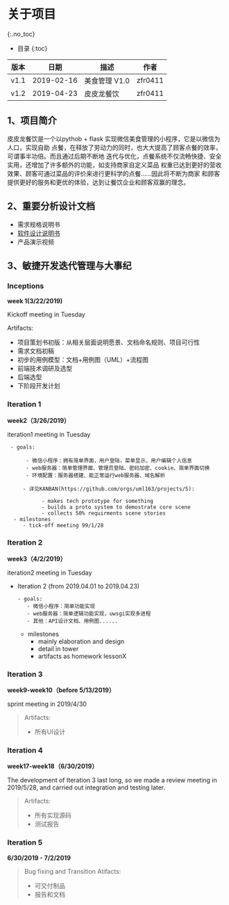 # 关于项目
{:.no_toc}

* 目录
{:toc}

| 版本	|日期  | 描述	|作者
|------|-----------|-----|---
|v1.1|	2019-02-16|	美食管理 V1.0	|zfr0411|
|v1.2|  2019-04-23| 皮皮龙餐饮| zfr0411|


## 1、项目简介
皮皮龙餐饮是一个以pythob + flask 实现微信美食管理的小程序，它是以微信为人口，实现自助
点餐，在释放了劳动力的同时，也大大提高了顾客点餐的效率，可谓事半功倍。而且通过后期不断地
迭代与优化，点餐系统不仅流畅快捷、安全实用，还增加了许多额外的功能，如支持商家自定义菜品
权重已达到更好的营收效果、顾客可通过菜品的评价来进行更科学的点餐......因此将不断为商家
和顾客提供更好的服务和更优的体验，达到让餐饮企业和顾客双赢的理念。

## 2、重要分析设计文档
* 需求规格说明书
* [软件设计说明书](soft_design.md)
* 产品演示视频

## 3、敏捷开发迭代管理与大事纪
### Inceptions
**week 1(3/22/2019)**

Kickoff meeting in Tuesday 

Artifacts:

- 项目策划书初版：从相关层面说明愿景、文档命名规则、项目可行性
- 需求文档初稿
- 初步的用例模型：文档+用例图（UML）+流程图
- 前端技术调研及选型
- 后端选型
- 下阶段开发计划

### Iteration 1

**week2（3/26/2019）**

iteration1 meeting in Tuesday

     - goals:

          - 微信小程序：拥有简单界面，用户登陆，菜单显示，用户编辑个人信息
          - web服务器：简单管理界面、管理员登陆、密码加密、cookie、简单界面切换
          - 环境配置：服务器搭建、能正常运行web服务器、域名解析

         - 详见KANBAN(https://github.com/orgs/uml163/projects/5):

               - makes tech prototype for something
               - builds a proto system to demostrate core scene
               - collects 50% requirments scene stories
      - milestones
         - tick-off meeting 99/1/28
     
     
### Iteration 2
 
 **week3（4/2/2019）**
 
 iteration2 meeting in Tuesday

* Iteration 2 (from 2019.04.01 to 2019.04.23)

      - goals:
         - 微信小程序：简单功能实现
         - web服务器：简单逻辑功能实现，uwsgi实现多进程
         - 其他：API设计文档、用例图......
     - milestones
         - mainly elaboration and design
         - detail in tower
         - artifacts as homework lessonX

### Iteration 3

**week9-week10（before 5/13/2019）**

sprint meeting in 2019/4/30

> Artifacts:
> - 所有UI设计

### Iteration 4

**week17-week18（6/30/2019）**

The development of Iteration 3 last long, so we made a review meeting in 2019/5/28, and carried out integration and testing later.

> Artifacts:
> - 所有实现源码
> - 测试报告

### Iteration 5

**6/30/2019 - 7/2/2019**

> Bug fixing and Transition
> Atifacts:
> - 可交付制品
> - 报告和文档


